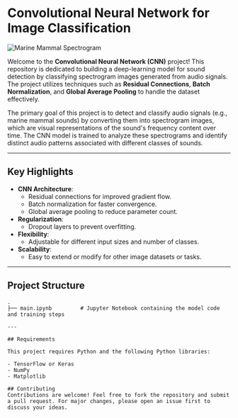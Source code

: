 # Convolutional Neural Network for Image Classification

![Marine Mammal Spectrogram](images/header_image.png)

Welcome to the **Convolutional Neural Network (CNN)** project! This repository is dedicated to building a deep-learning model for sound detection by classifying spectrogram images generated from audio signals. The project utilizes techniques such as **Residual Connections**, **Batch Normalization**, and **Global Average Pooling** to handle the dataset effectively.

The primary goal of this project is to detect and classify audio signals (e.g., marine mammal sounds) by converting them into spectrogram images, which are visual representations of the sound's frequency content over time. The CNN model is trained to analyze these spectrograms and identify distinct audio patterns associated with different classes of sounds.

---

## Key Highlights

- **CNN Architecture**:
  - Residual connections for improved gradient flow.
  - Batch normalization for faster convergence.
  - Global average pooling to reduce parameter count.
- **Regularization**:
  - Dropout layers to prevent overfitting.
- **Flexibility**:
  - Adjustable for different input sizes and number of classes.
- **Scalability**:
  - Easy to extend or modify for other image datasets or tasks.

---

## Project Structure

```plaintext
.
├── main.ipynb         # Jupyter Notebook containing the model code and training steps

---

## Requirements

This project requires Python and the following Python libraries:

- TensorFlow or Keras
- NumPy
- Matplotlib

## Contributing
Contributions are welcome! Feel free to fork the repository and submit a pull request. For major changes, please open an issue first to discuss your ideas.


